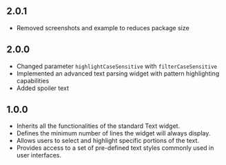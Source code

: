 ## 2.0.1

* Removed screenshots and example to reduces package size

## 2.0.0

* Changed parameter `highlightCaseSensitive` with `filterCaseSensitive`
* Implemented an advanced text parsing widget with pattern highlighting capabilities
* Added spoiler text

## 1.0.0

* Inherits all the functionalities of the standard Text widget.
* Defines the minimum number of lines the widget will always display.
* Allows users to select and highlight specific portions of the text.
* Provides access to a set of pre-defined text styles commonly used in user interfaces.

